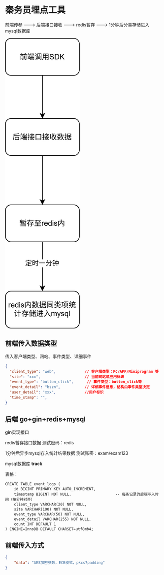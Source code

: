 # 秦务员埋点工具

前端传参 ---> 后端接口接收 ---> redis暂存 ---> 1分钟后分类存储进入mysql数据库

![埋点.drawio](./readme.assets/埋点.drawio.svg)

## 前端传入数据类型

传入客户端类型、网站、事件类型、详细事件

```json
{
  "client_type": "web",             // 客户端类型：PC/APP/Miniprogram 等
  "site": "xxx",            		// 当前网站或应用标识
  "event_type": "button_click",      // 事件类型：button_click等
  "event_detail": "bszn", 			// 详细事件信息，结构由事件类型决定
  "user_detail": "xxx",				//用户标识
  "time_stamp": "",
}
```

## 后端 go+gin+redis+mysql

**gin**实现接口

redis暂存接口数据 测试密码：redis

1分钟后异步mysql存入统计结果数据 测试账密：exam/exam123

mysql数据库 **track**

表格：

```mysql
CREATE TABLE event_logs (
    id BIGINT PRIMARY KEY AUTO_INCREMENT,
    timestamp BIGINT NOT NULL,                    -- 每条记录的后端写入时间（按分钟对齐）
    client_type VARCHAR(20) NOT NULL,
    site VARCHAR(100) NOT NULL,
    event_type VARCHAR(50) NOT NULL,
    event_detail VARCHAR(255) NOT NULL,
    count INT DEFAULT 1
) ENGINE=InnoDB DEFAULT CHARSET=utf8mb4;

```

## 前端传入方式

```json
{
    "data": "AES加密参数，ECB模式，pkcs7padding"
}
```

